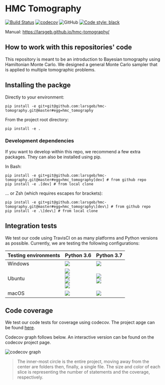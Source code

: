 # HMC Tomography

[![Build Status](https://travis-ci.com/larsgeb/hmc-tomography.svg?token=G43u7wF834znRn3jm2mR&branch=master)](https://travis-ci.com/larsgeb/hmc-tomography) [![codecov](https://codecov.io/gh/larsgeb/hmc-tomography/branch/master/graph/badge.svg?token=6svV9YDRhd)](https://codecov.io/gh/larsgeb/hmc-tomography) ![GitHub](https://img.shields.io/github/license/larsgeb/hmc-tomography) [![Code style: black](https://img.shields.io/badge/code%20style-black-000000.svg)](https://github.com/psf/black)

Manual:
https://larsgeb.github.io/hmc-tomography/

## How to work with this repositories' code

This repository is meant to be an introduction to Bayesian tomography using Hamiltonian Monte Carlo. We designed a general Monte Carlo sampler that is applied to multiple tomographic problems.

## Installing the packge

Directly to your environment:

```
pip install -e git+git@github.com:larsgeb/hmc-tomography.git@master#egg=hmc_tomography
```

From the project root directory:

```
pip install -e .
```

### Development dependencies

If you want to develop within this repo, we recommend a few extra packages. They can also be installed using pip.

In Bash:
```
pip install -e git+git@github.com:larsgeb/hmc-tomography.git@master#egg=hmc_tomography[dev] # from github repo
pip install -e .[dev] # from local clone
```

... or Zsh (which requires escapes for brackets):

```
pip install -e git+git@github.com:larsgeb/hmc-tomography.git@master#egg=hmc_tomography\[dev\] # from github repo
pip install -e .\[dev\] # from local clone
```

## Integration tests

We test our code using TravisCI on as many platforms and Python versions as possible. Currently, we are testing the following configurations:

| Testing environments | Python 3.6                      | Python 3.7     |
|----------------------|---------------------------------|----------------|
| Windows              | ![](https://badges.herokuapp.com/travis.com/larsgeb/hmc-tomography?branch=master&env=OS_PY=windows36&label=Windows%20-%20Python%203.6)                            | ![](https://badges.herokuapp.com/travis.com/larsgeb/hmc-tomography?branch=master&env=OS_PY=windows37&label=Windows%20-%20Python%203.7)           |
| Ubuntu               | ![](https://badges.herokuapp.com/travis.com/larsgeb/hmc-tomography?branch=master&env=OS_PY=bionic36&label=Bionic%20-%20Python%203.6) <br> ![](https://badges.herokuapp.com/travis.com/larsgeb/hmc-tomography?branch=master&env=OS_PY=xenial36&label=Xenial%20-%20Python%203.6) <br> ![](https://badges.herokuapp.com/travis.com/larsgeb/hmc-tomography?branch=master&env=OS_PY=trusty36&label=Trusty%20-%20Python%203.6) <br> ![](https://badges.herokuapp.com/travis.com/larsgeb/hmc-tomography?branch=master&env=OS_PY=precise36&label=Precise%20-%20Python%203.6)  | ![](https://badges.herokuapp.com/travis.com/larsgeb/hmc-tomography?branch=master&env=OS_PY=bionic37&label=Bionic%20-%20Python%203.7) <br> ![](https://badges.herokuapp.com/travis.com/larsgeb/hmc-tomography?branch=master&env=OS_PY=xenial37&label=Xenial%20-%20Python%203.7) |
| macOS                | ![](https://badges.herokuapp.com/travis.com/larsgeb/hmc-tomography?branch=master&env=OS_PY=osx36&label=macOS%20-%20xcode9.4%20-%20Python%203.6)                        | ![](https://badges.herokuapp.com/travis.com/larsgeb/hmc-tomography?branch=master&env=OS_PY=osx37&label=macOS%20-%20xcode10.2%20-%20Python%203.7)      |

## Code coverage

We test our code tests for coverage using codecov. The project apge can be found [here](https://codecov.io/gh/larsgeb/hmc-tomography).

Codecov graph follows below. An interactive version can be found on the codecov project page.

![codecov graph](https://codecov.io/gh/larsgeb/hmc-tomography/commit/eeeb67f2229ce22a7491a9341100c66ce75e38f9/graphs/sunburst.svg?token=6svV9YDRhd)

> The inner-most circle is the entire project, moving away from the center are folders then, finally, a single file. The size and color of each slice is representing the number of statements and the coverage, respectively. 

